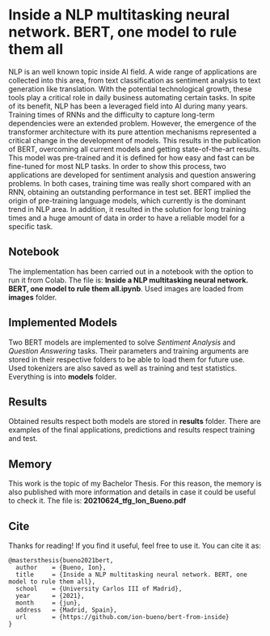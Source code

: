 # Inside a NLP multitasking neural network. BERT, one model to rule them all
NLP is an well known topic inside AI field. A wide range of applications are collected into this area, from text classification as sentiment analysis to text generation like translation. With the potential technological growth, these tools play a critical role in daily business automating certain tasks. In spite of its benefit, NLP has been a leveraged field into AI during many years. Training times of RNNs and the difficulty to capture long-term dependencies were an extended problem. However, the emergence of the transformer architecture with its pure attention mechanisms represented a critical change in the development of models. This results in the publication of BERT, overcoming all current models and getting state-of-the-art results. This model was pre-trained and it is defined for how easy and fast can be fine-tuned for most NLP tasks. In order to show this process, two applications are developed for sentiment analysis and question answering problems. In both cases, training time was really short compared with an RNN, obtaining an outstanding performance in test set. BERT implied the origin of pre-training language models, which currently is the dominant trend in NLP area. In addition, it resulted in the solution for long training times and a huge amount of data in order to have a reliable model for a specific task.

## Notebook
The implementation has been carried out in a notebook with the option to run it from Colab. The file is: 
**Inside a NLP multitasking neural network. BERT, one model to rule them all.ipynb**. Used images are loaded from **images** folder.

## Implemented Models
Two BERT models are implemented to solve _Sentiment Analysis_ and _Question Answering_ tasks. Their parameters and training arguments are stored in their respective folders to be able to load them for future use. Used tokenizers are also saved as well as training and test statistics. Everything is into **models** folder.

## Results
Obtained results respect both models are stored in **results** folder. There are examples of the final applications, predictions and results respect training and test.

## Memory
This work is the topic of my Bachelor Thesis. For this reason, the memory is also published with more information and details in case it could be useful to check it. The file is: **20210624_tfg_Ion_Bueno.pdf**

## Cite
Thanks for reading! If you find it useful, feel free to use it. You can cite it as:
```
@mastersthesis{bueno2021bert,
  author    = {Bueno, Ion},
  title     = {Inside a NLP multitasking neural network. BERT, one model to rule them all},
  school    = {University Carlos III of Madrid},
  year      = {2021},
  month     = {jun},
  address   = {Madrid, Spain},
  url       = {https://github.com/ion-bueno/bert-from-inside}
}
```
